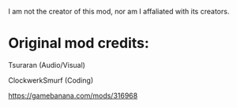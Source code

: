 I am not the creator of this mod, nor am I affaliated with its creators.

# Original mod credits: 
Tsuraran (Audio/Visual)

ClockwerkSmurf (Coding)

https://gamebanana.com/mods/316968
